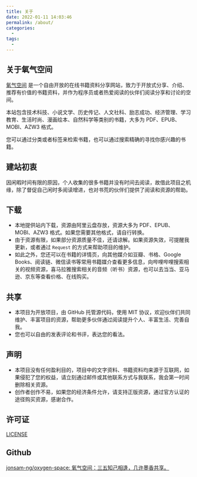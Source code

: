 ```yaml
---
title: 关于
date: 2022-01-11 14:03:46   
permalink: /about/
categories:
  - 
tags: 
  - 
---
```


<Banner img="https://cdn.staticaly.com/gh/jonsam-ng/image-hosting@master/oxygen-space/image.3udepqo1kuc0.webp" title="氧气空间：何止是氧气！" desc="三五知己相逢，几许墨香共享。"  :height="300"/>

## 关于氧气空间

[氧气空间](https://github.com/jonsam-ng/oxygen-space) 是一个自由开放的在线书籍资料分享网站，致力于开放式分享、介绍、推荐有价值的书籍资料，并作为程序员或者热爱阅读的伙伴们阅读分享和讨论的空间。

本站包含技术科技、小说文学、历史传记、人文社科、励志成功、经济管理、学习教育、生活时尚、漫画绘本、自然科学等类别的书籍，大多为 PDF、EPUB、MOBI、AZW3 格式。

您可以通过分类或者标签来检索书籍，也可以通过搜索精确的寻找你感兴趣的书籍。

## 建站初衷

因闲暇时间有限的原因，个人收集的很多书籍并没有时间去阅读，故借此项目之机缘，除了督促自己闲时多阅读增进，也对书荒的伙伴们提供了阅读和资源的帮助。

## 下载

- 本地提供站内下载，资源由阿里云盘存放，资源大多为 PDF、EPUB、MOBI、AZW3 格式。如果您需要其他格式，请自行转换。
- 由于资源有限，如果部分资源质量不佳，还请谅解。如果资源失效，可提醒我更新，或者通过 `Request` 的方式来帮助项目的维护。
- 如此之外，您还可以在书籍的详情页，向其他媒介如豆瓣、书格、Google Books、阅读链、微信读书等常用书籍媒介查看更多信息，向哔哩哔哩搜索相关的视频资源，喜马拉雅搜索相关的音频（听书）资源，也可以去当当、亚马逊、京东等查看价格、在线购买。

## 共享

- 本项目为开放项目，由 GitHub 托管源代码，使用 MIT 协议，欢迎伙伴们共同维护、丰富项目的资源，帮助更多伙伴通过阅读提升个人、丰富生活、完善自我。
- 您也可以自由的发表评论和书评，表达您的看法。

## 声明

- 本项目没有任何盈利目的，项目中的文字资料、书籍资料均来源于互联网，如果侵犯了您的权益，请立刻通过邮件或其他联系方式与我联系，我会第一时间删除相关资源。
- 创作者创作不易，如果您的经济条件允许，请支持正版资源，通过官方认证的途径购买资源，感谢合作。

## 许可证

[LICENSE](https://github.com/jonsam-ng/oxygen-space/blob/master/LICENSE)

## Github

[jonsam-ng/oxygen-space: 氧气空间：三五知己相逢，几许墨香共享。](https://github.com/jonsam-ng/oxygen-space)
  